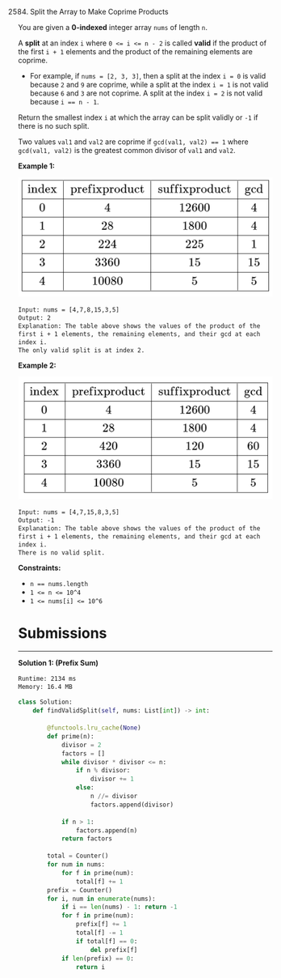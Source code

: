 2584. Split the Array to Make Coprime Products

You are given a **0-indexed** integer array `nums` of length `n`.

A **split** at an index `i` where `0 <= i <= n - 2` is called **valid** if the product of the first `i + 1` elements and the product of the remaining elements are coprime.

* For example, if `nums = [2, 3, 3]`, then a split at the index `i = 0` is valid because `2` and `9` are coprime, while a split at the index `i = 1` is not valid because `6` and `3` are not coprime. A split at the index `i = 2` is not valid because `i == n - 1`.

Return the smallest index `i` at which the array can be split validly or `-1` if there is no such split.

Two values `val1` and `val2` are coprime if `gcd(val1, val2) == 1` where `gcd(val1, val2)` is the greatest common divisor of `val1` and `val2`.

 

**Example 1:**

![2584_second.PNG](img/2584_second.PNG)
```
Input: nums = [4,7,8,15,3,5]
Output: 2
Explanation: The table above shows the values of the product of the first i + 1 elements, the remaining elements, and their gcd at each index i.
The only valid split is at index 2.
```

**Example 2:**

![2584_capture.PNG](img/2584_capture.PNG)
```
Input: nums = [4,7,15,8,3,5]
Output: -1
Explanation: The table above shows the values of the product of the first i + 1 elements, the remaining elements, and their gcd at each index i.
There is no valid split.
```

**Constraints:**

* `n == nums.length`
* `1 <= n <= 10^4`
* `1 <= nums[i] <= 10^6`

# Submissions
---
**Solution 1: (Prefix Sum)**
```
Runtime: 2134 ms
Memory: 16.4 MB
```
```python
class Solution:
    def findValidSplit(self, nums: List[int]) -> int:
        
        @functools.lru_cache(None)
        def prime(n):
            divisor = 2
            factors = []
            while divisor * divisor <= n:
                if n % divisor:
                    divisor += 1
                else:
                    n //= divisor
                    factors.append(divisor)
            
            if n > 1:
                factors.append(n)
            return factors
        
        total = Counter()
        for num in nums:
            for f in prime(num):
                total[f] += 1
        prefix = Counter()
        for i, num in enumerate(nums):
            if i == len(nums) - 1: return -1
            for f in prime(num):
                prefix[f] += 1
                total[f] -= 1
                if total[f] == 0:
                    del prefix[f]
            if len(prefix) == 0:
                return i
```
